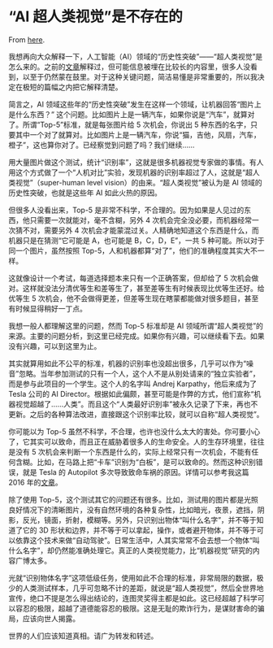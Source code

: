 # “AI 超人类视觉”是不存在的

From [here](https://yinwang1.substack.com/p/super-human-level-vision).

<span>我想再向大众解释一下，人工智能（AI）领域的“历史性突破”——“超人类视觉”是怎么来的。之前的</span>[文章](http://www.yinwang.org/blog-cn/2019/09/14/machine-vs-human)<span>解释过，但可能信息被埋在比较长的内容里，很多人没看到，以至于仍然蒙在鼓里。对于这种关键问题，简洁易懂是非常重要的，所以我决定在极短的篇幅之内把它解释清楚。</span>

简言之，AI 领域这些年的“历史性突破”发生在这样一个领域，让机器回答“图片上是什么东西？” 这个问题。比如图片上是一辆汽车，如果你说是“汽车”，就算对了。所谓“Top-5”标准，就是每张图片给 5 次机会，你说出 5 种东西的名字，只要其中一个对了就算对。比如图片上是一辆汽车，你说“猫，吉他，风扇，汽车，橙子”，这也算你对了。已经察觉到问题了吗？我们继续……

用大量图片做这个测试，统计“识别率”，这就是很多机器视觉专家做的事情。有人用这个方式做了一个“人机对比”实验，发现机器的识别率超过了人，这就是“超人类视觉”（super-human level vision）的由来。“超人类视觉”被认为是 AI 领域的历史性突破，也就是这些年 AI 如此火热的原因。

但很多人没看出来，Top-5 是非常不科学，不合理的。因为如果是人见过的东西，他只需要一次就能对，毫不含糊，另外 4 次机会完全没必要，而机器经常一次猜不对，需要另外 4 次机会才能蒙混过关。人精确地知道这个东西是什么，而机器只是在猜测“它可能是 A，也可能是 B，C，D，E”，一共 5 种可能。所以对于同一个图片，虽然按照 Top-5，人和机器都算“对了”，他们的准确程度其实大不一样。

这就像设计一个考试，每道选择题本来只有一个正确答案，但却给了 5 次机会做对。这样就没法分清优等生和差等生了，甚至差等生有时候表现比优等生还好。给优等生 5 次机会，他不会做得更差，但差等生现在瞎蒙都能做对很多题目，甚至有时候显得稍好一丁点。

我想一般人都理解这里的问题，然而 Top-5 标准却是 AI 领域所谓“超人类视觉”的来源。主要的问题分析，到这里已经完成。如果你有兴趣，可以继续看下去。如果没有兴趣，可以到这里为止。

其实就算用如此不公平的标准，机器的识别率也没超出很多，几乎可以作为“噪音”忽略。当年参加测试的只有一个人，这个人不是从别处请来的“独立实验者”，而是参与此项目的一个学生。这个人的名字叫 Andrej Karpathy，他后来成为了 Tesla 公司的 AI Director。根据如此偏颇，甚至可能是作弊的方式，他们宣称“机器视觉超越了……人类”。而且这个“人类最好识别率”被永久记录了下来，再也不更新。之后的各种算法改进，直接跟这个识别率比较，就可以自称“超人类视觉”。

<span>你可能以为 Top-5 虽然不科学，不合理，也许也没什么太大的害处。你可要小心了，它其实可以致命，而且正在威胁着很多人的生命安全。人的生存环境里，往往是没有 5 次机会来判断一个东西是什么的，实际上经常只有一次机会，不能有任何含糊。比如，在马路上把“卡车”识别为“白板”，是可以致命的。然而这种识别错误，就是 Tesla 的 Autopilot 多次导致致命车祸的原因。详情可以参考我这篇 2016 年的</span>[文章](http://www.yinwang.org/blog-cn/2016/07/10/tesla-autopilot-fatal-crash)<span>。</span>

除了使用 Top-5，这个测试其它的问题还有很多。比如，测试用的图片都是光照良好情况下的清晰图片，没有自然环境的各种复杂性，比如暗光，夜景，遮挡，阴影，反光，镜面，折射，模糊等。另外，只识别出物体“叫什么名字”，并不等于知道了它的 3D 形状和边界，并不等于可以拿起，操作，或者避开物体，并不等于可以依靠这个技术来做“自动驾驶”。日常生活中，人其实常常不会去想一个物体“叫什么名字”，却仍然能准确处理它。真正的人类视觉能力，比“机器视觉”研究的内容广博太多。

光就“识别物体名字”这项低级任务，使用如此不合理的标准，非常局限的数据，极少的人类测试样本，几乎可忽略不计的差距，就说是“超人类视觉”，然后全世界地宣传，绝口不提是怎么得出结论的，连图灵奖得主都是如此。这已经超越了科学可以容忍的极限，超越了道德能容忍的极限。这是无耻的欺诈行为，是谋财害命的骗局，应该向世人揭露。

世界的人们应该知道真相。请广为转发和转述。
